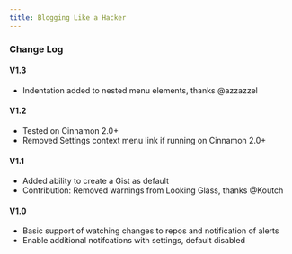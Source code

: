 ```yaml
---
title: Blogging Like a Hacker
---
```


### Change Log

#### V1.3
* Indentation added to nested menu elements, thanks @azzazzel

#### V1.2

* Tested on Cinnamon 2.0+
* Removed Settings context menu link if running on Cinnamon 2.0+

#### V1.1

* Added ability to create a Gist as default
* Contribution: Removed warnings from Looking Glass, thanks @Koutch

#### V1.0
* Basic support of watching changes to repos and notification of alerts
* Enable additional notifcations with settings, default disabled

